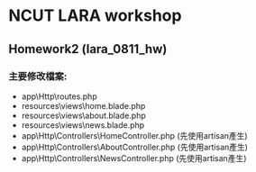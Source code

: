 # NCUT LARA workshop
## Homework2 (lara_0811_hw)
### 主要修改檔案:
 - app\Http\routes.php
 - resources\views\home.blade.php
 - resources\views\about.blade.php
 - resources\views\news.blade.php
 - app\Http\Controllers\HomeController.php (先使用artisan產生)
 - app\Http\Controllers\AboutController.php (先使用artisan產生)
 - app\Http\Controllers\NewsController.php (先使用artisan產生)

